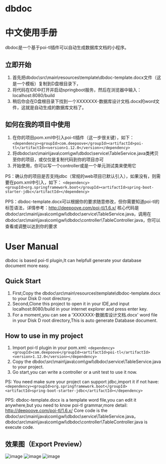 # dbdoc
# 中文使用手册
dbdoc是一个基于poi-tl插件可以自动生成数据库文档的小程序。

## 立即开始
1. 首先把dbdoc\src\main\resources\template\dbdoc-template.docx文件（这是一个模板）复制到D盘根目录下，
2. 将代码在IDE中打开并启动springboot服务，然后在浏览器中输入：localhost:8080/build
3. 稍后你会在D盘根目录下找到一个XXXXXXX-数据库设计文档.docx的word文件，这就是自动生成的数据库文档了。

## 如何在我的项目中使用
1. 在你的项目pom.xml中引入poi-tl插件（这一步很关键），如下：
```<dependency><groupId>com.deepoove</groupId><artifactId>poi-tl</artifactId><version>1.12.0</version></dependency>```
2. 将dbdoc\src\main\java\com\gwl\dbdoc\service\TableService.java类拷贝至你的项目，或仅仅是复制代码到你的项目亦可
3. 开始使用，你可以写一个controller或是一个单元测试类来使用它

PS：确认你的项目是否支持jdbc（常规的web项目已默认引入），如果没有，则需要在pom.xml中引入，如下：
```<dependency><groupId>org.springframework.boot</groupId><artifactId>spring-boot-starter-jdbc</artifactId></dependency>```

PPS：dbdoc-template.docx可以根据你的要求随意修改，但你需要知道poi-tl的标签语法，详情参考：http://deepoove.com/poi-tl/1.6.x/ 核心代码是dbdoc\src\main\java\com\gwl\dbdoc\service\TableService.java，调用在dbdoc\src\main\java\com\gwl\dbdoc\controller\TableController.java，你可以查看或调整以达到你的要求

# User Manual
dbdoc is based poi-tl plugin,It can helpfull generate your database document more easy.

## Quick Start
1. First,Copy the dbdoc\src\main\resources\template\dbdoc-template.docx to your Disk D root directory.
2. Second,Clone this project to open it in your IDE,and input localhost:8080/build in your internet explorer and press enter key.
3. For a moment,you can see a 'XXXXXXX-数据库设计文档.docx' word file in your Disk D root directory,This is auto generate Database document.

## How to use in my project       
1. Import poi-tl plugin in your pom.xml:
```<dependency><groupId>com.deepoove</groupId><artifactId>poi-tl</artifactId><version>1.12.0</version></dependency>```      
2. Copy the dbdoc\src\main\java\com\gwl\dbdoc\service\TableService.java to your project.
3. Go start,you can write a controller or a unit test to use it now.

PS: You need make sure your project can support jdbc,import it if not have:
```<dependency><groupId>org.springframework.boot</groupId><artifactId>spring-boot-starter-jdbc</artifactId></dependency>```

PPS:  dbdoc-template.docx is a template word file,you can edit it anywhere,but you need to know poi-tl grammar,more detail: http://deepoove.com/poi-tl/1.6.x/ Core code is the dbdoc\src\main\java\com\gwl\dbdoc\service\TableService.java，dbdoc\src\main\java\com\gwl\dbdoc\controller\TableController.java is execute code.

## 效果图（Export Preview）
![image](/src/main/resources/export-preview/export-1.png)
![image](/src/main/resources/export-preview/export-1.png)
![image](/src/main/resources/export-preview/export-1.png)
